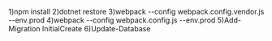1)npm install
2)dotnet restore
3)webpack --config webpack.config.vendor.js --env.prod
4)webpack --config webpack.config.js --env.prod
5)Add-Migration InitialCreate 
6)Update-Database